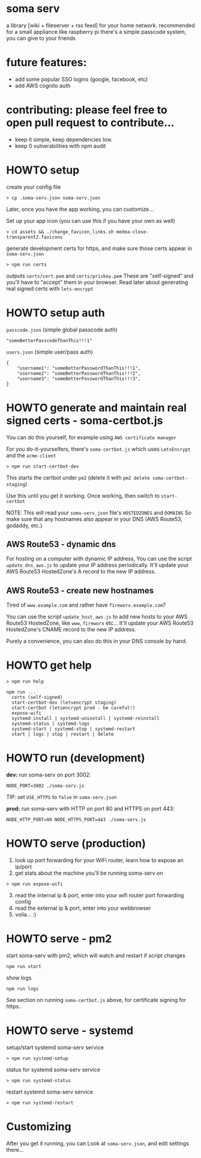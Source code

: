 # soma serv
a library [wiki + fileserver + rss feed] for your home network.
recommended for a small appliance like raspberry pi
there's a simple passcode system, you can give to your friends

# future features:
- add some popular SSO logins (google, facebook, etc)
- add AWS cognito auth

# contributing: please feel free to open pull request to contribute...
- keep it simple, keep dependencies low.
- keep 0 vulnerabilities with npm audit

# HOWTO setup
create your config file
```
> cp .soma-serv.json soma-serv.json 
```
Later, once you have the app working, you can customize...

Set up your app icon (you can use this if you have your own as well)
```
> cd assets && ./change_favicon_links.sh medea-close-transparent2.favicons
```

generate development certs for https, and make sure those certs appear in `soma-serv.json`
```
> npm run certs
```
outputs `certs/cert.pem` and `certs/privkey.pem`
These are "self-signed" and you'll have to "accept" them in your browser.
Read later about generating real signed certs with `lets-encrypt`

# HOWTO setup auth
`passcode.json` (simple global passcode auth)
```
"someBetterPasscodeThanThis!!!1"
```

`users.json` (simple user/pass auth)
```
{
    "username1": "someBetterPasswordThanThis!!!1",
    "username2": "someBetterPasswordThanThis!!!2",
    "username3": "someBetterPasswordThanThis!!!3",
}
```

# HOWTO generate and maintain real signed certs - soma-certbot.js
You can do this yourself, for example using `AWS certificate manager`

For you do-it-yourselfers, there's `soma-certbot.js` which uses `LetsEncrypt` and the `acme-client`
```
> npm run start-certbot-dev
```
This starts the certbot under `pm2` (delete it with `pm2 delete soma-certbot-staging`)

Use this until you get it working.
Once working, then switch to `start-certbot`

NOTE: This will read your `soma-serv.json` file's `HOSTEDZONES` and `DOMAINS`
So make sure that any hostnames also appear in your DNS (AWS Route53, godaddy, etc.)

## AWS Route53 - dynamic dns 
For hosting on a computer with dynamic IP address,
You can use the script `update_dns_aws.js` to update your IP address periodically.  It'll update your AWS Route53 HostedZone's A record to the new IP address.

## AWS Route53 - create new hostnames
Tired of `www.example.com` and rather have `fireworx.example.com`?

You can use the script `update_host_aws.js` to add new hosts to your AWS Route53 HostedZone, like `www`, `fireworx` etc...  It'll update your AWS Route53 HostedZone's CNAME record to the new IP address.

Purely a convenience, you can also do this in your DNS console by hand.

# HOWTO get help
```
> npm run help

npm run ...
  certs (self-signed)
  start-certbot-dev (letsencrypt staging)
  start-certbot (letsencrypt prod - be careful!)
  expose-wifi
  systemd-install | systemd-uninstall | systemd-reinstall
  systemd-status | systemd-logs
  systemd-start | systemd-stop | systemd-restart
  start | logs | stop | restart | delete
```

# HOWTO run (development)
**dev:** run soma-serv on port 3002:
```
NODE_PORT=3002 ./soma-serv.js
```
TIP: set `USE_HTTPS` to `false` in `soma-serv.json`

**prod:** run soma-serv with HTTP on port 80 and HTTPS on port 443:
```
NODE_HTTP_PORT=80 NODE_HTTPS_PORT=443 ./soma-serv.js
```

# HOWTO serve (production)
1. look up port forwarding for your WiFi router, learn how to expose an ip/port
2. get stats about the machine you'll be running soma-serv on
```
> npm run expose-wifi
```
3. read the internal ip & port, enter into your wifi router port forwarding config
4. read the external ip & port, enter into your webbrowser
5. voila... :)

# HOWTO serve - pm2
start soma-serv with pm2, which will watch and restart if script changes
```
npm run start
```

show logs
```
npm run logs
```

See section on running `soma-certbot.js` above, for certificate signing for https.

# HOWTO serve - systemd
setup/start systemd soma-serv service
```
> npm run systemd-setup
```

status for systemd soma-serv service
```
> npm run systemd-status
```

restart systemd soma-serv service
```
> npm run systemd-restart
```

# Customizing
After you get it running, you can
Look at `soma-serv.json`, and edit settings there...
